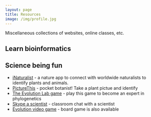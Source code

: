 ```yaml
---
layout: page
title: Resources
image: /img/profile.jpg
---
```


Miscellaneous collections of websites, online classes, etc.

## Learn bioinformatics

## Science being fun

* [iNaturalist](https://www.inaturalist.org/) - a nature app to connect  with worldwide naturalists to identify plants and animals.
* [PictureThis](https://www.picturethisai.com/) - pocket botanist! Take a plant pictue and identify 
* [The Evolution Lab game](https://www.pbs.org/wgbh/nova/labs/lab/evolution/) - play this game to become an expert in phylogenetics
* [Skype a scientist](https://www.skypeascientist.com/) - classroom chat with a scientist
* [Evolution video game](https://evolutionvideogame.com/) - board game is also available


 

